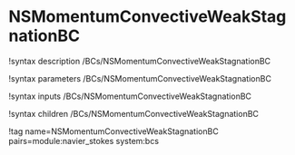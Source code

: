# NSMomentumConvectiveWeakStagnationBC

!syntax description /BCs/NSMomentumConvectiveWeakStagnationBC

!syntax parameters /BCs/NSMomentumConvectiveWeakStagnationBC

!syntax inputs /BCs/NSMomentumConvectiveWeakStagnationBC

!syntax children /BCs/NSMomentumConvectiveWeakStagnationBC

!tag name=NSMomentumConvectiveWeakStagnationBC pairs=module:navier_stokes system:bcs
